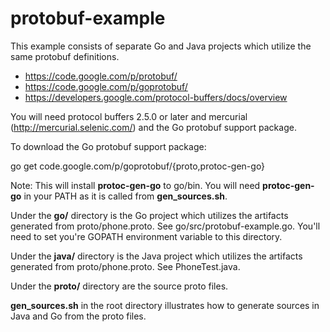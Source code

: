 protobuf-example
================

This example consists of separate Go and Java projects which utilize the same protobuf definitions.

* https://code.google.com/p/protobuf/
* https://code.google.com/p/goprotobuf/
* https://developers.google.com/protocol-buffers/docs/overview

You will need protocol buffers 2.5.0 or later and mercurial (http://mercurial.selenic.com/) and the Go protobuf support package.

To download the Go protobuf support package:

go get code.google.com/p/goprotobuf/{proto,protoc-gen-go}


Note: This will install **protoc-gen-go** to go/bin. You will need **protoc-gen-go** in your PATH as it is called from **gen_sources.sh**.

Under the **go/** directory is the Go project which utilizes the artifacts generated from proto/phone.proto. See go/src/protobuf-example.go. You'll need to set you're GOPATH environment variable to this directory.

Under the **java/** directory is the Java project which utilizes the artifacts generated from proto/phone.proto. See PhoneTest.java.

Under the **proto/** directory are the source proto files.

**gen_sources.sh** in the root directory illustrates how to generate sources in Java and Go from the proto files.



